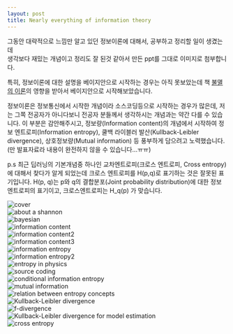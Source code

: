 ```yaml
---
layout: post
title: Nearly everything of information theory
---
```


그동안 대략적으로 느낌만 알고 있던 정보이론에 대해서, 공부하고 정리할 일이 생겼는데  
생각보다 재밌는 개념이고 정리도 잘 된것 같아서 만든 ppt를 그대로 이미지로 첨부합니다.  

특히, 정보이론에 대한 설명을 베이지안으로 시작하는 경우는 아직 못보았는데 책 [불멸의 이론](https://www.google.com/search?q=%EB%B6%88%EB%A9%B8%EC%9D%98+%EC%9D%B4%EB%A1%A0)의 영향을 받아서 베이지안으로 시작해보았습니다.  
  
정보이론은 정보통신에서 시작한 개념이라 소스코딩등으로 시작하는 경우가 많은데, 저는 그쪽 전공자가 아니다보니 전공자 분들께서 생각하시는 개념과는 약간 다를 수 있습니다. 이 부분은 감안해주시고, 정보량(Information content)의 개념에서 시작하여 정보 엔트로피(Information entropy), 쿨백 라이블러 발산(Kullback-Leibler divergence), 상호정보량(Mutual information) 등 풍부하게 담으려고 노력했습니다. (만 발표자료라 내용이 완전하지 않을 수 있습니다...ㅠㅠ)  
  
p.s 최근 딥러닝의 기본개념중 하나인 교차엔트로피(크로스 엔트로피, Cross entropy)에 대해서 찾다가 알게 되었는데 크로스 엔트로피를 H(p,q)로 표기하는 것은 잘못된 표기입니다. H(p, q)는 p와 q의 결합분포(Joint probability distribution)에 대한 정보엔트로피의 표기이고, 크로스엔트로피는 H_q(p) 가 맞습니다.

![cover](/img/post_img/2018-07-28-information_theory/0001.jpg)  
![about a shannon](/img/post_img/2018-07-28-information_theory/0002.jpg)  
![bayesian](/img/post_img/2018-07-28-information_theory/0003.jpg)  
![information content](/img/post_img/2018-07-28-information_theory/0004.jpg)  
![information content2](/img/post_img/2018-07-28-information_theory/0005.jpg)  
![information content3](/img/post_img/2018-07-28-information_theory/0006.jpg)  
![information entropy](/img/post_img/2018-07-28-information_theory/0007.jpg)  
![information entropy2](/img/post_img/2018-07-28-information_theory/0008.jpg)  
![entropy in physics](/img/post_img/2018-07-28-information_theory/0009.jpg)  
![source coding](/img/post_img/2018-07-28-information_theory/0010.jpg)  
![conditional information entropy](/img/post_img/2018-07-28-information_theory/0011.jpg)  
![mutual information](/img/post_img/2018-07-28-information_theory/0012.jpg)  
![relation between entropy concepts](/img/post_img/2018-07-28-information_theory/0013.jpg)  
![Kullback-Leibler divergence](/img/post_img/2018-07-28-information_theory/0014.jpg)  
![f-divergence](/img/post_img/2018-07-28-information_theory/0015.jpg)  
![Kullback-Leibler divergence for model estimation](/img/post_img/2018-07-28-information_theory/0016.jpg)  
![cross entropy](/img/post_img/2018-07-28-information_theory/0017.jpg)  
